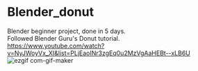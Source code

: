 # Blender_donut  
Blender beginner project, done in 5 days.  
Followed Blender Guru's Donut tutorial.  
https://www.youtube.com/watch?v=NyJWoyVx_XI&list=PLjEaoINr3zgEq0u2MzVgAaHEBt--xLB6U  
![ezgif com-gif-maker](https://user-images.githubusercontent.com/60554820/119236712-832a9e80-bafe-11eb-84c6-4b3e9fb90670.gif)
